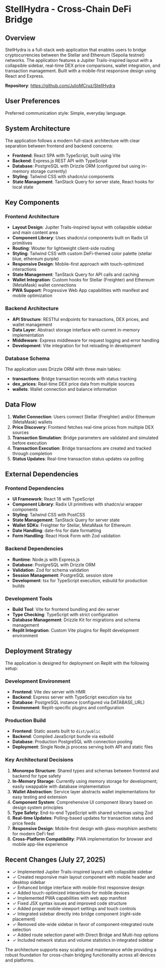 # StellHydra - Cross-Chain DeFi Bridge

## Overview

StellHydra is a full-stack web application that enables users to bridge cryptocurrencies between the Stellar and Ethereum (Sepolia testnet) networks. The application features a Jupiter Trails-inspired layout with a collapsible sidebar, real-time DEX price comparisons, wallet integration, and transaction management. Built with a mobile-first responsive design using React and Express.

**Repository**: https://github.com/JulioMCruz/StellHydra

## User Preferences

Preferred communication style: Simple, everyday language.

## System Architecture

The application follows a modern full-stack architecture with clear separation between frontend and backend concerns:

- **Frontend**: React SPA with TypeScript, built using Vite
- **Backend**: Express.js REST API with TypeScript
- **Database**: PostgreSQL with Drizzle ORM (configured but using in-memory storage currently)
- **Styling**: Tailwind CSS with shadcn/ui components
- **State Management**: TanStack Query for server state, React hooks for local state

## Key Components

### Frontend Architecture
- **Layout Design**: Jupiter Trails-inspired layout with collapsible sidebar and main content area
- **Component Library**: Uses shadcn/ui components built on Radix UI primitives
- **Routing**: Wouter for lightweight client-side routing
- **Styling**: Tailwind CSS with custom DeFi-themed color palette (stellar blue, ethereum purple)
- **Responsive Design**: Mobile-first approach with touch-optimized interactions
- **State Management**: TanStack Query for API calls and caching
- **Wallet Integration**: Custom hooks for Stellar (Freighter) and Ethereum (MetaMask) wallet connections
- **PWA Support**: Progressive Web App capabilities with manifest and mobile optimization

### Backend Architecture
- **API Structure**: RESTful endpoints for transactions, DEX prices, and wallet management
- **Data Layer**: Abstract storage interface with current in-memory implementation
- **Middleware**: Express middleware for request logging and error handling
- **Development**: Vite integration for hot reloading in development

### Database Schema
The application uses Drizzle ORM with three main tables:
- **transactions**: Bridge transaction records with status tracking
- **dex_prices**: Real-time DEX price data from multiple sources
- **wallets**: Wallet connection and balance information

## Data Flow

1. **Wallet Connection**: Users connect Stellar (Freighter) and/or Ethereum (MetaMask) wallets
2. **Price Discovery**: Frontend fetches real-time prices from multiple DEX sources
3. **Transaction Simulation**: Bridge parameters are validated and simulated before execution
4. **Transaction Execution**: Bridge transactions are created and tracked through completion
5. **Status Updates**: Real-time transaction status updates via polling

## External Dependencies

### Frontend Dependencies
- **UI Framework**: React 18 with TypeScript
- **Component Library**: Radix UI primitives with shadcn/ui wrapper components
- **Styling**: Tailwind CSS with PostCSS
- **State Management**: TanStack Query for server state
- **Wallet SDKs**: Freighter for Stellar, MetaMask for Ethereum
- **Date Handling**: date-fns for date formatting
- **Form Handling**: React Hook Form with Zod validation

### Backend Dependencies
- **Runtime**: Node.js with Express.js
- **Database**: PostgreSQL with Drizzle ORM
- **Validation**: Zod for schema validation
- **Session Management**: PostgreSQL session store
- **Development**: tsx for TypeScript execution, esbuild for production builds

### Development Tools
- **Build Tool**: Vite for frontend bundling and dev server
- **Type Checking**: TypeScript with strict configuration
- **Database Management**: Drizzle Kit for migrations and schema management
- **Replit Integration**: Custom Vite plugins for Replit development environment

## Deployment Strategy

The application is designed for deployment on Replit with the following setup:

### Development Environment
- **Frontend**: Vite dev server with HMR
- **Backend**: Express server with TypeScript execution via tsx
- **Database**: PostgreSQL instance (configured via DATABASE_URL)
- **Environment**: Replit-specific plugins and configuration

### Production Build
- **Frontend**: Static assets built to `dist/public`
- **Backend**: Compiled JavaScript bundle via esbuild
- **Database**: Production PostgreSQL with connection pooling
- **Deployment**: Single Node.js process serving both API and static files

### Key Architectural Decisions

1. **Monorepo Structure**: Shared types and schemas between frontend and backend for type safety
2. **In-Memory Storage**: Currently using memory storage for development; easily swappable with database implementation
3. **Wallet Abstraction**: Service layer abstracts wallet implementations for easy testing and extension
4. **Component System**: Comprehensive UI component library based on design system principles
5. **Type Safety**: End-to-end TypeScript with shared schemas using Zod
6. **Real-time Updates**: Polling-based updates for transaction status and price feeds
7. **Responsive Design**: Mobile-first design with glass-morphism aesthetic for modern DeFi feel
8. **Cross-Platform Compatibility**: PWA implementation for browser and mobile app-like experience

## Recent Changes (July 27, 2025)

- ✓ Implemented Jupiter Trails-inspired layout with collapsible sidebar
- ✓ Created responsive main layout component with mobile header and desktop sidebar
- ✓ Enhanced bridge interface with mobile-first responsive design
- ✓ Added touch-optimized interactions for mobile devices
- ✓ Implemented PWA capabilities with web app manifest
- ✓ Fixed JSX syntax issues and improved code structure
- ✓ Added proper mobile viewport settings and touch controls
- ✓ Integrated sidebar directly into bridge component (right-side placement)
- ✓ Removed site-wide sidebar in favor of component-integrated route selection
- ✓ Added route selection panel with Direct Bridge and Multi-hop options
- ✓ Included network status and volume statistics in integrated sidebar

The architecture supports easy scaling and maintenance while providing a robust foundation for cross-chain bridging functionality across all devices and platforms.